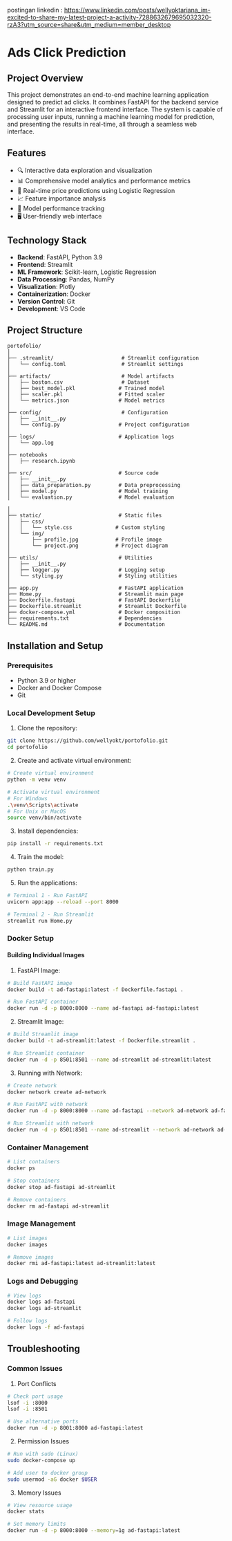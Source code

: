 postingan linkedin :
https://www.linkedin.com/posts/wellyoktariana_im-excited-to-share-my-latest-project-a-activity-7288632679695032320-rzA3?utm_source=share&utm_medium=member_desktop

# Ads Click Prediction 

## Project Overview

This project demonstrates an end-to-end machine learning application designed to predict ad clicks. It combines FastAPI for the backend service and Streamlit for an interactive frontend interface. The system is capable of processing user inputs, running a machine learning model for prediction, and presenting the results in real-time, all through a seamless web interface.


## Features
- 🔍 Interactive data exploration and visualization
- 📊 Comprehensive model analytics and performance metrics
- 🤖 Real-time price predictions using Logistic Regression
- 📈 Feature importance analysis
- 🎯 Model performance tracking
- 🖥️ User-friendly web interface

## Technology Stack
- **Backend**: FastAPI, Python 3.9
- **Frontend**: Streamlit
- **ML Framework**: Scikit-learn, Logistic Regression
- **Data Processing**: Pandas, NumPy
- **Visualization**: Plotly
- **Containerization**: Docker
- **Version Control**: Git
- **Development**: VS Code

## Project Structure
```plaintext
portofolio/
│
├── .streamlit/                      # Streamlit configuration
│   └── config.toml                  # Streamlit settings
│
├── artifacts/                       # Model artifacts
│   ├── boston.csv                   # Dataset
│   ├── best_model.pkl              # Trained model
│   ├── scaler.pkl                  # Fitted scaler
│   └── metrics.json                # Model metrics
│
├── config/                          # Configuration
│   ├── __init__.py
│   └── config.py                   # Project configuration
│
├── logs/                           # Application logs
│   └── app.log
│
├── notebooks 
│   ├── research.ipynb
│
├── src/                            # Source code
│   ├── __init__.py
│   ├── data_preparation.py         # Data preprocessing
│   ├── model.py                    # Model training
│   └── evaluation.py               # Model evaluation

│
├── static/                         # Static files
│   ├── css/
│   │   └── style.css              # Custom styling
│   └── img/
│       ├── profile.jpg            # Profile image
│       └── project.png            # Project diagram
│
├── utils/                          # Utilities
│   ├── __init__.py
│   ├── logger.py                   # Logging setup
│   └── styling.py                  # Styling utilities
│
├── app.py                          # FastAPI application
├── Home.py                         # Streamlit main page
├── Dockerfile.fastapi              # FastAPI Dockerfile
├── Dockerfile.streamlit            # Streamlit Dockerfile
├── docker-compose.yml              # Docker composition
├── requirements.txt                # Dependencies
└── README.md                       # Documentation
```

## Installation and Setup

### Prerequisites
- Python 3.9 or higher
- Docker and Docker Compose
- Git

### Local Development Setup

1. Clone the repository:
```bash
git clone https://github.com/wellyokt/portofolio.git
cd portofolio
```

2. Create and activate virtual environment:
```bash
# Create virtual environment
python -m venv venv

# Activate virtual environment
# For Windows
.\venv\Scripts\activate
# For Unix or MacOS
source venv/bin/activate
```

3. Install dependencies:
```bash
pip install -r requirements.txt
```

4. Train the model:
```bash
python train.py
```

5. Run the applications:
```bash
# Terminal 1 - Run FastAPI
uvicorn app:app --reload --port 8000

# Terminal 2 - Run Streamlit
streamlit run Home.py
```

### Docker Setup

#### Building Individual Images

1. FastAPI Image:
```bash
# Build FastAPI image
docker build -t ad-fastapi:latest -f Dockerfile.fastapi .

# Run FastAPI container
docker run -d -p 8000:8000 --name ad-fastapi ad-fastapi:latest
```

2. Streamlit Image:
```bash
# Build Streamlit image
docker build -t ad-streamlit:latest -f Dockerfile.streamlit .

# Run Streamlit container
docker run -d -p 8501:8501 --name ad-streamlit ad-streamlit:latest
```

3. Running with Network:
```bash
# Create network
docker network create ad-network

# Run FastAPI with network
docker run -d -p 8000:8000 --name ad-fastapi --network ad-network ad-fastapi:latest

# Run Streamlit with network
docker run -d -p 8501:8501 --name ad-streamlit --network ad-network ad-streamlit:latest
```

### Container Management
```bash
# List containers
docker ps

# Stop containers
docker stop ad-fastapi ad-streamlit

# Remove containers
docker rm ad-fastapi ad-streamlit
```

### Image Management
```bash
# List images
docker images

# Remove images
docker rmi ad-fastapi:latest ad-streamlit:latest
```

### Logs and Debugging
```bash
# View logs
docker logs ad-fastapi
docker logs ad-streamlit

# Follow logs
docker logs -f ad-fastapi
```

## Troubleshooting

### Common Issues

1. Port Conflicts
```bash
# Check port usage
lsof -i :8000
lsof -i :8501

# Use alternative ports
docker run -d -p 8001:8000 ad-fastapi:latest
```

2. Permission Issues
```bash
# Run with sudo (Linux)
sudo docker-compose up

# Add user to docker group
sudo usermod -aG docker $USER
```

3. Memory Issues
```bash
# View resource usage
docker stats

# Set memory limits
docker run -d -p 8000:8000 --memory=1g ad-fastapi:latest
```
